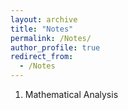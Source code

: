 ```yaml
---
layout: archive
title: "Notes"
permalink: /Notes/
author_profile: true
redirect_from:
  - /Notes
---
```


1. Mathematical Analysis
